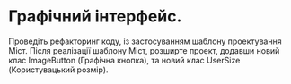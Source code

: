 Графічний інтерфейс.
=======================

Проведіть рефакторинг коду, із застосуванням шаблону проектування Міст.
Після реалізації шаблону Міст, розширте проект, додавши новий клас 
ImageButton (Графічна кнопка), та новий клас UserSize 
(Користувацький розмір).
